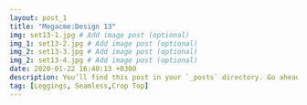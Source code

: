 ```yaml
---
layout: post_1
title: "Megacme:Design 13"
img: set13-1.jpg # Add image post (optional)
img_1: set13-2.jpg # Add image post (optional)
img_2: set13-3.jpg # Add image post (optional)
img_2: set13-4.jpg # Add image post (optional)
date: 2020-01-22 16:40:13 +0300
description: You’ll find this post in your `_posts` directory. Go ahead and edit it and re-build the site to see your changes. # Add post description (optional)
tag: [Leggings, Seamless,Crop Top]
---
```



